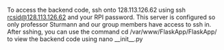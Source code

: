 To access the backend code, ssh onto 128.113.126.62 using ssh rcsid@128.113.126.62 
and your RPI password. This server is configured so only professor Sturmann and our group 
members have access to ssh in. After sshing, you can use the command 
cd /var/www/FlaskApp/FlaskApp/ to view the backend code using nano \_\_init__.py
